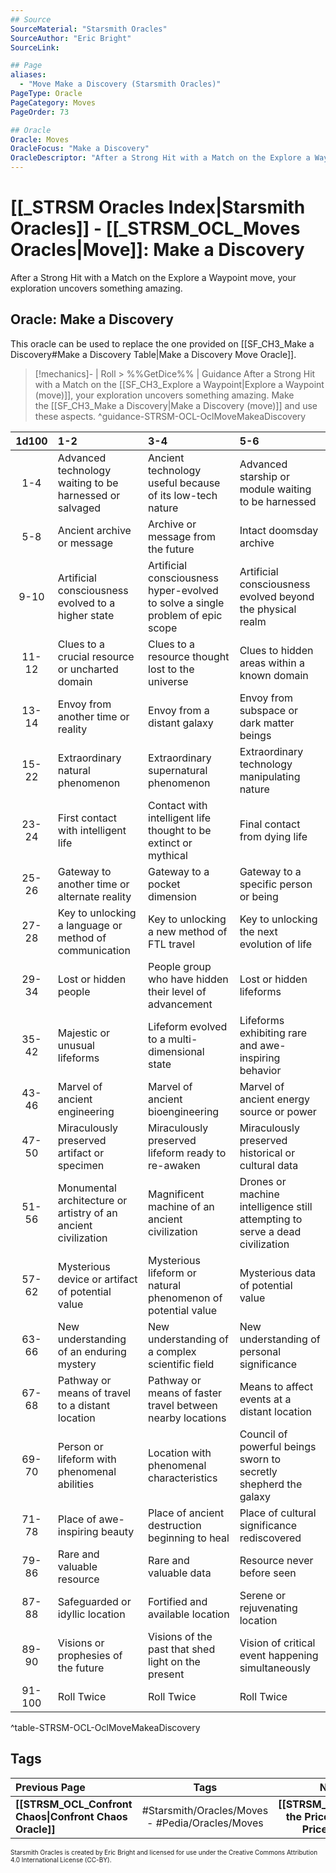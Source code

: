 ```yaml
---
## Source
SourceMaterial: "Starsmith Oracles"
SourceAuthor: "Eric Bright"
SourceLink: 

## Page
aliases:
  - "Move Make a Discovery (Starsmith Oracles)"
PageType: Oracle
PageCategory: Moves
PageOrder: 73

## Oracle
Oracle: Moves
OracleFocus: "Make a Discovery"
OracleDescriptor: "After a Strong Hit with a Match on the Explore a Waypoint move, your exploration uncovers something amazing."
---
```

# [[_STRSM Oracles Index|Starsmith Oracles]] - [[_STRSM_OCL_Moves Oracles|Move]]: Make a Discovery
After a Strong Hit with a Match on the Explore a Waypoint move, your exploration uncovers something amazing.

## Oracle: Make a Discovery
This oracle can be used to replace the one provided on [[SF_CH3_Make a Discovery#Make a Discovery Table|Make a Discovery Move Oracle]].

> [!mechanics]- | Roll > %%GetDice%% | Guidance
> After a Strong Hit with a Match on the [[SF_CH3_Explore a Waypoint|Explore a Waypoint (move)]], your exploration uncovers something amazing. Make the [[SF_CH3_Make a Discovery|Make a Discovery (move)]] and use these aspects. ^guidance-STRSM-OCL-OclMoveMakeaDiscovery

| 1d100 | 1-2 | 3-4 | 5-6 |
| :---: | :--- | :--- | :--- |
| 1-4 | Advanced technology waiting to be harnessed or salvaged | Ancient technology useful because of its low-tech nature | Advanced starship or module waiting to be harnessed |
| 5-8 | Ancient archive or message | Archive or message from the future | Intact doomsday archive |
| 9-10 | Artificial consciousness evolved to a higher state | Artificial consciousness hyper-evolved to solve a single problem of epic scope | Artificial consciousness evolved beyond the physical realm |
| 11-12 | Clues to a crucial resource or uncharted domain | Clues to a resource thought lost to the universe | Clues to hidden areas within a known domain |
| 13-14 | Envoy from another time or reality | Envoy from a distant galaxy | Envoy from subspace or dark matter beings |
| 15-22 | Extraordinary natural phenomenon | Extraordinary supernatural phenomenon | Extraordinary technology manipulating nature |
| 23-24 | First contact with intelligent life | Contact with intelligent life thought to be extinct or mythical | Final contact from dying life |
| 25-26 | Gateway to another time or alternate reality | Gateway to a pocket dimension | Gateway to a specific person or being |
| 27-28 | Key to unlocking a language or method of communication | Key to unlocking a new method of FTL travel | Key to unlocking the next evolution of life |
| 29-34 | Lost or hidden people | People group who have hidden their level of advancement | Lost or hidden lifeforms |
| 35-42 | Majestic or unusual lifeforms | Lifeform evolved to a multi-dimensional state | Lifeforms exhibiting rare and awe-inspiring behavior |
| 43-46 | Marvel of ancient engineering | Marvel of ancient bioengineering | Marvel of ancient energy source or power |
| 47-50 | Miraculously preserved artifact or specimen | Miraculously preserved lifeform ready to re-awaken | Miraculously preserved historical or cultural data |
| 51-56 | Monumental architecture or artistry of an ancient civilization | Magnificent machine of an ancient civilization | Drones or machine intelligence still attempting to serve a dead civilization |
| 57-62 | Mysterious device or artifact of potential value | Mysterious lifeform or natural phenomenon of potential value | Mysterious data of potential value |
| 63-66 | New understanding of an enduring mystery | New understanding of a complex scientific field | New understanding of personal significance |
| 67-68 | Pathway or means of travel to a distant location | Pathway or means of faster travel between nearby locations | Means to affect events at a distant location |
| 69-70 | Person or lifeform with phenomenal abilities | Location with phenomenal characteristics | Council of powerful beings sworn to secretly shepherd the galaxy |
| 71-78 | Place of awe-inspiring beauty | Place of ancient destruction beginning to heal | Place of cultural significance rediscovered |
| 79-86 | Rare and valuable resource | Rare and valuable data | Resource never before seen |
| 87-88 | Safeguarded or idyllic location | Fortified and available location | Serene or rejuvenating location |
| 89-90 | Visions or prophesies of the future | Visions of the past that shed light on the present | Vision of critical event happening simultaneously |
| 91-100 | Roll Twice | Roll Twice | Roll Twice |
^table-STRSM-OCL-OclMoveMakeaDiscovery

## Tags
| Previous Page | Tags | Next Page | 
| :--- | :---: | ---: |
| **[[STRSM_OCL_Confront Chaos\|Confront Chaos Oracle]]** | #Starsmith/Oracles/Moves - #Pedia/Oracles/Moves | **[[STRSM_OCL_Pay the Price\|Pay the Price Oracle]]** |

<font size=-2>Starsmith Oracles is created by Eric Bright and licensed for use under the Creative Commons Attribution 4.0 International License (CC-BY).</font>